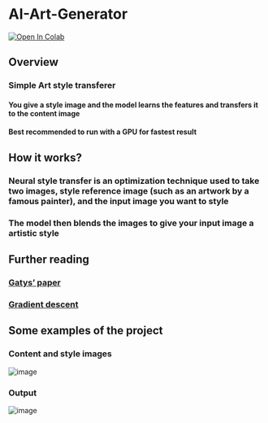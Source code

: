 # AI-Art-Generator

[![Open In Colab](https://colab.research.google.com/assets/colab-badge.svg)](https://colab.research.google.com/drive/18nLCUAQZJ-vuOIn04IrBMubqsV6VO_9j?usp=sharing)

## Overview

### Simple Art style transferer

#### You give a style image and the model learns the features and transfers it to the content image

#### Best recommended to run with a GPU for fastest result

## How it works?

### Neural style transfer is an optimization technique used to take two images, style reference image (such as an artwork by a famous painter), and the input image you want to style

### The model then blends the images to give your input image a artistic style

## Further reading

### [Gatys’ paper](https://arxiv.org/abs/1508.06576)

### [Gradient descent](https://developers.google.com/machine-learning/crash-course/reducing-loss/gradient-descent)

## Some examples of the project

### Content and style images

![image](https://cdn.discordapp.com/attachments/748848099891347498/794168270831353856/tRe7lwtniHiKzxOK0pl2g5HA6HwFwXCRc6dDhcDgcDofjIuESLYfD4XA4HI6LhEu0HA6HwFwOC4SLtFyOBwOh8PhuEi4RMvhcDgc.png)

### Output

![image](https://cdn.discordapp.com/attachments/748848099891347498/794168176110731264/uNsabtFDjw5F7SPtB5ZrBdeNPfbuXaH96JOWTIkCF3KLtdQhkyZMiQIffDA18yJAhQ5QhgYZMiQIXcoQwMfMmTIkDuUoYEPGTJky.png)
